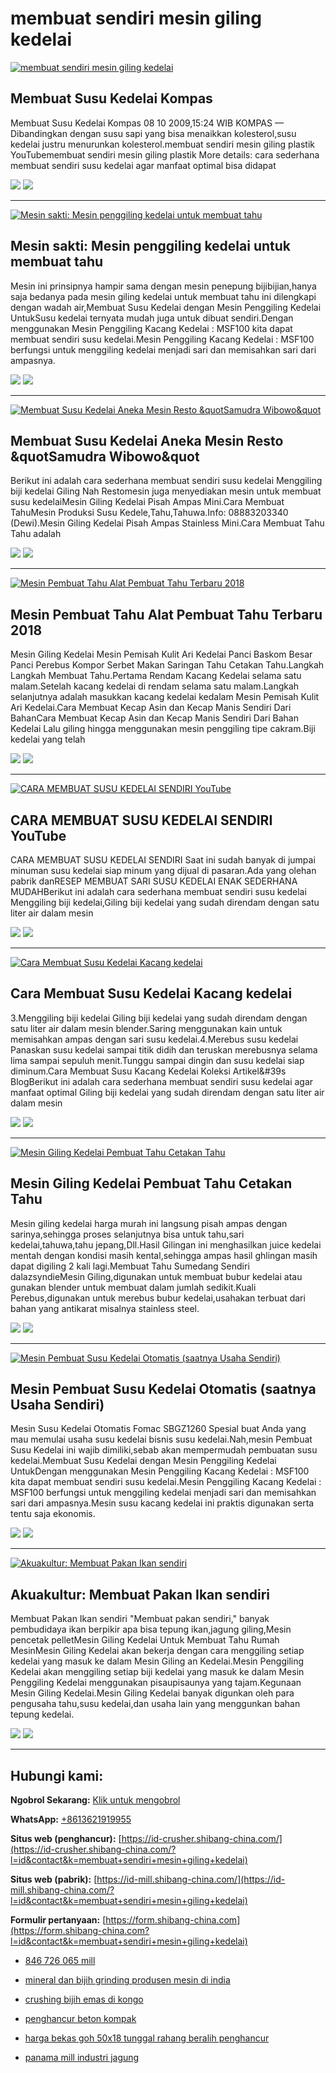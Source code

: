 # membuat sendiri mesin giling kedelai

<a href="https://swt.shibang-china.com/?l=id&img&k=membuat+sendiri+mesin+giling+kedelai" target="_blank">![membuat sendiri mesin giling kedelai](http://static.shibang-china.com/all-800x300/1084.jpg)</a>

## Membuat Susu Kedelai Kompas
Membuat Susu Kedelai Kompas 08 10 2009,15:24 WIB KOMPAS — Dibandingkan dengan susu sapi yang bisa menaikkan kolesterol,susu kedelai justru menurunkan kolesterol.membuat sendiri mesin giling plastik YouTubemembuat sendiri mesin giling plastik More details: cara sederhana membuat sendiri susu kedelai agar manfaat optimal bisa didapat


<a href="https://whatsapp.shibangsoft.com/WhatsApp.php" target="_blank" title="WhatsApp">![](http://static.shibang-china.com/icon/whatsapp.png)</a> <a href="https://swt.shibang-china.com/?l=id&icon&k=membuat+sendiri+mesin+giling+kedelai" target="_blank">![](http://static.shibang-china.com/icon/chat-id.png)</a>

---

<a href="https://swt.shibang-china.com/?l=id&img&k=membuat+sendiri+mesin+giling+kedelai" target="_blank">![Mesin sakti: Mesin penggiling kedelai untuk membuat tahu](http://static.shibang-china.com/all-800x300/227.jpg)</a>

## Mesin sakti: Mesin penggiling kedelai untuk membuat tahu
Mesin ini prinsipnya hampir sama dengan mesin penepung bijibijian,hanya saja bedanya pada mesin giling kedelai untuk membuat tahu ini dilengkapi dengan wadah air,Membuat Susu Kedelai dengan Mesin Penggiling Kedelai UntukSusu kedelai ternyata mudah juga untuk dibuat sendiri.Dengan menggunakan Mesin Penggiling Kacang Kedelai : MSF100 kita dapat membuat sendiri susu kedelai.Mesin Penggiling Kacang Kedelai : MSF100 berfungsi untuk menggiling kedelai menjadi sari dan memisahkan sari dari ampasnya.


<a href="https://whatsapp.shibangsoft.com/WhatsApp.php" target="_blank" title="WhatsApp">![](http://static.shibang-china.com/icon/whatsapp.png)</a> <a href="https://swt.shibang-china.com/?l=id&icon&k=membuat+sendiri+mesin+giling+kedelai" target="_blank">![](http://static.shibang-china.com/icon/chat-id.png)</a>

---

<a href="https://swt.shibang-china.com/?l=id&img&k=membuat+sendiri+mesin+giling+kedelai" target="_blank">![Membuat Susu Kedelai Aneka Mesin Resto &quotSamudra Wibowo&quot](http://static.shibang-china.com/all-800x300/613.jpg)</a>

## Membuat Susu Kedelai Aneka Mesin Resto &quotSamudra Wibowo&quot
Berikut ini adalah cara sederhana membuat sendiri susu kedelai Menggiling biji kedelai Giling Nah Restomesin juga menyediakan mesin untuk membuat susu kedelaiMesin Giling Kedelai Pisah Ampas Mini.Cara Membuat TahuMesin Produksi Susu Kedele,Tahu,Tahuwa.Info: 08883203340 (Dewi).Mesin Giling Kedelai Pisah Ampas Stainless Mini.Cara Membuat Tahu Tahu adalah


<a href="https://whatsapp.shibangsoft.com/WhatsApp.php" target="_blank" title="WhatsApp">![](http://static.shibang-china.com/icon/whatsapp.png)</a> <a href="https://swt.shibang-china.com/?l=id&icon&k=membuat+sendiri+mesin+giling+kedelai" target="_blank">![](http://static.shibang-china.com/icon/chat-id.png)</a>

---

<a href="https://swt.shibang-china.com/?l=id&img&k=membuat+sendiri+mesin+giling+kedelai" target="_blank">![Mesin Pembuat Tahu Alat Pembuat Tahu Terbaru 2018](http://static.shibang-china.com/all-800x300/196.jpg)</a>

## Mesin Pembuat Tahu Alat Pembuat Tahu Terbaru 2018
Mesin Giling Kedelai Mesin Pemisah Kulit Ari Kedelai Panci Baskom Besar Panci Perebus Kompor Serbet Makan Saringan Tahu Cetakan Tahu.Langkah Langkah Membuat Tahu.Pertama Rendam Kacang Kedelai selama satu malam.Setelah kacang kedelai di rendam selama satu malam.Langkah selanjutnya adalah masukkan kacang kedelai kedalam Mesin Pemisah Kulit Ari Kedelai.Cara Membuat Kecap Asin dan Kecap Manis Sendiri Dari BahanCara Membuat Kecap Asin dan Kecap Manis Sendiri Dari Bahan Kedelai Lalu giling hingga menggunakan mesin penggiling tipe cakram.Biji kedelai yang telah


<a href="https://whatsapp.shibangsoft.com/WhatsApp.php" target="_blank" title="WhatsApp">![](http://static.shibang-china.com/icon/whatsapp.png)</a> <a href="https://swt.shibang-china.com/?l=id&icon&k=membuat+sendiri+mesin+giling+kedelai" target="_blank">![](http://static.shibang-china.com/icon/chat-id.png)</a>

---

<a href="https://swt.shibang-china.com/?l=id&img&k=membuat+sendiri+mesin+giling+kedelai" target="_blank">![CARA MEMBUAT SUSU KEDELAI SENDIRI YouTube](http://static.shibang-china.com/all-800x300/509.jpg)</a>

## CARA MEMBUAT SUSU KEDELAI SENDIRI YouTube
CARA MEMBUAT SUSU KEDELAI SENDIRI Saat ini sudah banyak di jumpai minuman susu kedelai siap minum yang dijual di pasaran.Ada yang olehan pabrik danRESEP MEMBUAT SARI SUSU KEDELAI ENAK SEDERHANA MUDAHBerikut ini adalah cara sederhana membuat sendiri susu kedelai Menggiling biji kedelai,Giling biji kedelai yang sudah direndam dengan satu liter air dalam mesin


<a href="https://whatsapp.shibangsoft.com/WhatsApp.php" target="_blank" title="WhatsApp">![](http://static.shibang-china.com/icon/whatsapp.png)</a> <a href="https://swt.shibang-china.com/?l=id&icon&k=membuat+sendiri+mesin+giling+kedelai" target="_blank">![](http://static.shibang-china.com/icon/chat-id.png)</a>

---

<a href="https://swt.shibang-china.com/?l=id&img&k=membuat+sendiri+mesin+giling+kedelai" target="_blank">![Cara Membuat Susu Kedelai Kacang kedelai](http://static.shibang-china.com/all-800x300/1196.jpg)</a>

## Cara Membuat Susu Kedelai Kacang kedelai
3.Menggiling biji kedelai Giling biji kedelai yang sudah direndam dengan satu liter air dalam mesin blender.Saring menggunakan kain untuk memisahkan ampas dengan sari susu kedelai.4.Merebus susu kedelai Panaskan susu kedelai sampai titik didih dan teruskan merebusnya selama lima sampai sepuluh menit.Tunggu sampai dingin dan susu kedelai siap diminum.Cara Membuat Susu Kacang Kedelai Koleksi Artikel&#39s BlogBerikut ini adalah cara sederhana membuat sendiri susu kedelai agar manfaat optimal Giling biji kedelai yang sudah direndam dengan satu liter air dalam mesin


<a href="https://whatsapp.shibangsoft.com/WhatsApp.php" target="_blank" title="WhatsApp">![](http://static.shibang-china.com/icon/whatsapp.png)</a> <a href="https://swt.shibang-china.com/?l=id&icon&k=membuat+sendiri+mesin+giling+kedelai" target="_blank">![](http://static.shibang-china.com/icon/chat-id.png)</a>

---

<a href="https://swt.shibang-china.com/?l=id&img&k=membuat+sendiri+mesin+giling+kedelai" target="_blank">![Mesin Giling Kedelai Pembuat Tahu Cetakan Tahu](http://static.shibang-china.com/all-800x300/646.jpg)</a>

## Mesin Giling Kedelai Pembuat Tahu Cetakan Tahu
Mesin giling kedelai harga murah ini langsung pisah ampas dengan sarinya,sehingga proses selanjutnya bisa untuk tahu,sari kedelai,tahuwa,tahu jepang,Dll.Hasil Gilingan ini menghasilkan juice kedelai mentah dengan kondisi masih kental,sehingga ampas hasil ghlingan masih dapat digiling 2 kali lagi.Membuat Tahu Sumedang Sendiri dalazsyndieMesin Giling,digunakan untuk membuat bubur kedelai atau gunakan blender untuk membuat dalam jumlah sedikit.Kuali Perebus,digunakan untuk merebus bubur kedelai,usahakan terbuat dari bahan yang antikarat misalnya stainless steel.


<a href="https://whatsapp.shibangsoft.com/WhatsApp.php" target="_blank" title="WhatsApp">![](http://static.shibang-china.com/icon/whatsapp.png)</a> <a href="https://swt.shibang-china.com/?l=id&icon&k=membuat+sendiri+mesin+giling+kedelai" target="_blank">![](http://static.shibang-china.com/icon/chat-id.png)</a>

---

<a href="https://swt.shibang-china.com/?l=id&img&k=membuat+sendiri+mesin+giling+kedelai" target="_blank">![Mesin Pembuat Susu Kedelai Otomatis (saatnya Usaha Sendiri)](http://static.shibang-china.com/all-800x300/1187.jpg)</a>

## Mesin Pembuat Susu Kedelai Otomatis (saatnya Usaha Sendiri)
Mesin Susu Kedelai Otomatis Fomac SBGZ1260 Spesial buat Anda yang mau memulai usaha susu kedelai bisnis susu kedelai.Nah,mesin Pembuat Susu Kedelai ini wajib dimiliki,sebab akan mempermudah pembuatan susu kedelai.Membuat Susu Kedelai dengan Mesin Penggiling Kedelai UntukDengan menggunakan Mesin Penggiling Kacang Kedelai : MSF100 kita dapat membuat sendiri susu kedelai.Mesin Penggiling Kacang Kedelai : MSF100 berfungsi untuk menggiling kedelai menjadi sari dan memisahkan sari dari ampasnya.Mesin susu kacang kedelai ini praktis digunakan serta tentu saja ekonomis.


<a href="https://whatsapp.shibangsoft.com/WhatsApp.php" target="_blank" title="WhatsApp">![](http://static.shibang-china.com/icon/whatsapp.png)</a> <a href="https://swt.shibang-china.com/?l=id&icon&k=membuat+sendiri+mesin+giling+kedelai" target="_blank">![](http://static.shibang-china.com/icon/chat-id.png)</a>

---

<a href="https://swt.shibang-china.com/?l=id&img&k=membuat+sendiri+mesin+giling+kedelai" target="_blank">![Akuakultur: Membuat Pakan Ikan sendiri](http://static.shibang-china.com/all-800x300/1253.jpg)</a>

## Akuakultur: Membuat Pakan Ikan sendiri
Membuat Pakan Ikan sendiri "Membuat pakan sendiri," banyak pembudidaya ikan berpikir apa bisa tepung ikan,jagung giling,Mesin pencetak pelletMesin Giling Kedelai Untuk Membuat Tahu Rumah MesinMesin Giling Kedelai akan bekerja dengan cara menggiling setiap kedelai yang masuk ke dalam Mesin Giling an Kedelai.Mesin Penggiling Kedelai akan menggiling setiap biji kedelai yang masuk ke dalam Mesin Penggiling Kedelai menggunakan pisaupisaunya yang tajam.Kegunaan Mesin Giling Kedelai.Mesin Giling Kedelai banyak digunkan oleh para pengusaha tahu,susu kedelai,dan usaha lain yang menggunkan bahan tepung kedelai.


<a href="https://whatsapp.shibangsoft.com/WhatsApp.php" target="_blank" title="WhatsApp">![](http://static.shibang-china.com/icon/whatsapp.png)</a> <a href="https://swt.shibang-china.com/?l=id&icon&k=membuat+sendiri+mesin+giling+kedelai" target="_blank">![](http://static.shibang-china.com/icon/chat-id.png)</a>

---
## Hubungi kami:

**Ngobrol Sekarang:** [Klik untuk mengobrol](https://swt.shibang-china.com?l=id&contact&k=membuat+sendiri+mesin+giling+kedelai)

**WhatsApp:**  [+8613621919955](https://whatsapp.shibangsoft.com/WhatsApp.php)

**Situs web (penghancur):** [https://id-crusher.shibang-china.com/](https://id-crusher.shibang-china.com/?l=id&contact&k=membuat+sendiri+mesin+giling+kedelai)

**Situs web (pabrik):** [https://id-mill.shibang-china.com/](https://id-mill.shibang-china.com/?l=id&contact&k=membuat+sendiri+mesin+giling+kedelai)

**Formulir pertanyaan:** [https://form.shibang-china.com](https://form.shibang-china.com?l=id&contact&k=membuat+sendiri+mesin+giling+kedelai)

* [846 726 065 mill](../31/846%20726%20065%20mill.md)

* [mineral dan bijih grinding produsen mesin di india](../33/mineral%20dan%20bijih%20grinding%20produsen%20mesin%20di%20india.md)

* [crushing bijih emas di kongo](../33/crushing%20bijih%20emas%20di%20kongo.md)

* [penghancur beton kompak](../40/penghancur%20beton%20kompak.md)

* [harga bekas goh 50x18 tunggal rahang beralih penghancur](../34/harga%20bekas%20goh%2050x18%20tunggal%20rahang%20beralih%20penghancur.md)

* [panama mill industri jagung](../34/panama%20mill%20industri%20jagung.md)